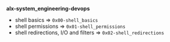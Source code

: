 **alx-system_engineering-devops**
- shell basics => `0x00-shell_basics`
- shell permissions => `0x01-shell_permissions`
- shell redirections, I/O and filters => `0x02-shell_redirections`
